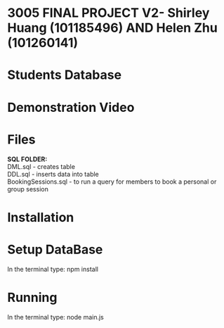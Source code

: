 # 3005 FINAL PROJECT V2- Shirley Huang (101185496) AND Helen Zhu (101260141)

# Students Database

# Demonstration Video

# Files
**SQL FOLDER:**
<br/> DML.sql - creates table 
<br/>  DDL.sql - inserts data into table
<br/> BookingSessions.sql - to run a query for members to book a personal or group session 
# Installation

# Setup DataBase
In the terminal type: npm install 

# Running
In the terminal type: node main.js
